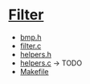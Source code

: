 # [Filter](https://cs50.harvard.edu/x/2024/psets/4/filter/less/)

- [bmp.h](bmp.h)
- [filter.c](filter.c)
- [helpers.h](helpers.h)
- [helpers.c](helpers.c) -> TODO
- [Makefile](Makefile)
